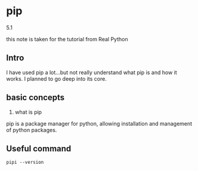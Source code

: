 # pip
5.1

this note is taken for the tutorial from Real Python

## Intro

I have used pip a lot...but not really understand what pip is and how it works. I planned to go deep into its core.

## basic concepts

1. what is pip

pip is a package manager for python, allowing installation and management of python packages. 

## Useful command

```shell
pipi --version
```
